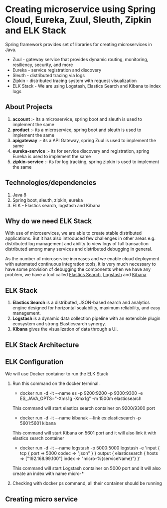 # Creating microservice using Spring Cloud, Eureka, Zuul, Sleuth, Zipkin and ELK Stack

Spring framework provides set of libraries for creating microservices in Java.

* Zuul - gateway service that provides dynamic routing, monitoring, resiliency, security, and more
* Eureka - service registration and discovery
* Sleuth - distributed tracing via logs
* Zipkin - distributed tracing system with request visualization
* ELK Stack - We are using Logstash, Elastics Search and Kibana to index logs

## About Projects

1. **account** :- Its a microservice, spring boot and sleuth is used to implement the same
2. **product** :- its a microservice, spring boot and sleuth is used to implement the same
3. **apigateway** :- its a API Gateway, spring Zuul is used to implement the same
4. **eureka-service** :- its for service discovery and registration, spring Eureka is used to implement the same
5. **zipkin-service** :- its for log tracking, spring zipkin is used to implement the same

## Technologies/dependencies
1. Java 8
2. Spring boot, sleuth, zipkin, eureka
3. ELK - Elastics search, logstash and Kibana

## Why do we need ELK Stack

With use of microservices, we are able to create stable distributed applications. But it has also introduced few challenges in other areas e.g. distributed log management and ability to view logs of full transaction distributed among many services and distributed debugging in general.

As the number of microservice increases and we enable cloud deployment with automated continuous integration tools, it is very much necessary to have some provision of debugging the components when we have any problem, we have a tool called [Elastics Search](https://www.elastic.co/), [Logstash](https://www.elastic.co/products/logstash) and [Kibana](https://www.elastic.co/products/kibana) 


## ELK Stack

1. **Elastics Search** is a distributed, JSON-based search and analytics engine designed for horizontal scalability, maximum reliability, and easy management.
2. **Logstash** is a dynamic data collection pipeline with an extensible plugin ecosystem and strong Elasticsearch synergy.
3. **Kibana** gives the visualization of data through a UI.

## ELK Stack Architecture


## ELK Configuration

We will use Docker container to run the ELK Stack

1. Run this command on the docker terminal.
   * docker run -d -it --name es -p 9200:9200 -p 9300:9300 -e ES_JAVA_OPTS="-Xms1g -Xmx1g" -m 1500m elasticsearch
    
    This command will start elastics search container on 9200/9300 port
    
   * docker run -d -it --name kibanak --link es:elasticsearch -p 5601:5601 kibana
   
   This command will start Kibana on 5601 port and it will also link it with elastics search container
   
   * docker run -d -it --name logstash -p 5000:5000 logstash -e 'input { tcp { port => 5000 codec => "json" } } output { elasticsearch { hosts => ["192.168.99.100"] index => "micro-%{serviceName}"} }'
   
   This command will start Logstash container on 5000 port and it will also create an index with name micro-*
   
2. Checking with docker ps command, all their container should be running

## Creating micro service






